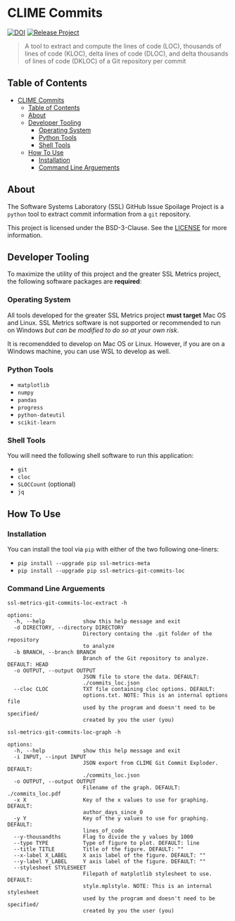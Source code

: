 # CLIME Commits

[![DOI](https://zenodo.org/badge/DOI/10.5281/zenodo.6478197.svg)](https://doi.org/10.5281/zenodo.6478197)
[![Release Project](https://github.com/SoftwareSystemsLaboratory/clime-commits/actions/workflows/release.yml/badge.svg)](https://github.com/SoftwareSystemsLaboratory/clime-commits/actions/workflows/release.yml)

> A tool to extract and compute the lines of code (LOC), thousands of lines of code (KLOC), delta lines of code (DLOC), and delta thousands of lines of code (DKLOC) of a Git repository per commit

## Table of Contents

- [CLIME Commits](#clime-commits)
  - [Table of Contents](#table-of-contents)
  - [About](#about)
  - [Developer Tooling](#developer-tooling)
    - [Operating System](#operating-system)
    - [Python Tools](#python-tools)
    - [Shell Tools](#shell-tools)
  - [How To Use](#how-to-use)
    - [Installation](#installation)
    - [Command Line Arguements](#command-line-arguements)

## About

The Software Systems Laboratory (SSL) GitHub Issue Spoilage Project is a `python` tool to extract commit information from a `git` repository.

This project is licensed under the BSD-3-Clause. See the [LICENSE](LICENSE) for more information.

## Developer Tooling

To maximize the utility of this project and the greater SSL Metrics project, the following software packages are **required**:

### Operating System

All tools developed for the greater SSL Metrics project **must target** Mac OS and Linux. SSL Metrics software is not supported or recommended to run on Windows *but can be modified to do so at your own risk*.

It is recomendded to develop on Mac OS or Linux. However, if you are on a Windows machine, you can use WSL to develop as well.

### Python Tools

- `matplotlib`
- `numpy`
- `pandas`
- `progress`
- `python-dateutil`
- `scikit-learn`

### Shell Tools

You will need the following shell software to run this application:

- `git`
- `cloc`
- `SLOCCount` (optional)
- `jq`

## How To Use

### Installation

You can install the tool via `pip` with either of the two following one-liners:

- `pip install --upgrade pip ssl-metrics-meta`
- `pip install --upgrade pip ssl-metrics-git-commits-loc`

### Command Line Arguements

`ssl-metrics-git-commits-loc-extract -h`

```shell
options:
  -h, --help            show this help message and exit
  -d DIRECTORY, --directory DIRECTORY
                        Directory containg the .git folder of the repository
                        to analyze
  -b BRANCH, --branch BRANCH
                        Branch of the Git repository to analyze. DEFAULT: HEAD
  -o OUTPUT, --output OUTPUT
                        JSON file to store the data. DEFAULT:
                        ./commits_loc.json
  --cloc CLOC           TXT file containing cloc options. DEFAULT:
                        options.txt. NOTE: This is an internal options file
                        used by the program and doesn't need to be specified/
                        created by you the user (you)
```

`ssl-metrics-git-commits-loc-graph -h`

```shell
options:
  -h, --help            show this help message and exit
  -i INPUT, --input INPUT
                        JSON export from CLIME Git Commit Exploder. DEFAULT:
                        ./commits_loc.json
  -o OUTPUT, --output OUTPUT
                        Filename of the graph. DEFAULT: ./commits_loc.pdf
  -x X                  Key of the x values to use for graphing. DEFAULT:
                        author_days_since_0
  -y Y                  Key of the y values to use for graphing. DEFAULT:
                        lines_of_code
  --y-thousandths       Flag to divide the y values by 1000
  --type TYPE           Type of figure to plot. DEFAULT: line
  --title TITLE         Title of the figure. DEFAULT: ""
  --x-label X_LABEL     X axis label of the figure. DEFAULT: ""
  --y-label Y_LABEL     Y axis label of the figure. DEFAULT: ""
  --stylesheet STYLESHEET
                        Filepath of matplotlib stylesheet to use. DEFAULT:
                        style.mplstyle. NOTE: This is an internal stylesheet
                        used by the program and doesn't need to be specified/
                        created by you the user (you)
```
